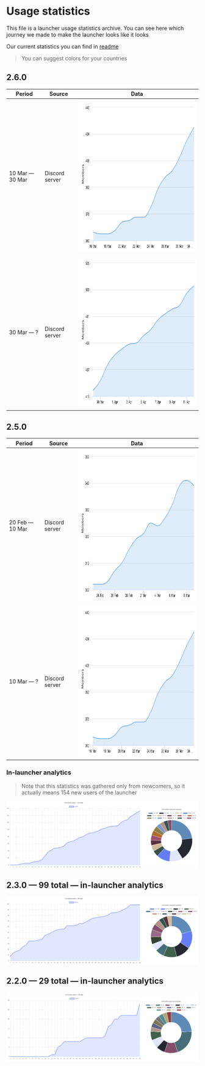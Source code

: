 # Usage statistics

This file is a launcher usage statistics archive. You can see here which journey we made to make the launcher looks like it looks

Our current statistics you can find in [readme](../../README.md)

> You can suggest colors for your countries

## 2.6.0

| Period | Source | Data |
| - | - | - |
| 10 Mar — 30 Mar | Discord server | <img src="../pics/stats/2022/mar-apr.png" height="400px"> |
| 30 Mar — ? | Discord server | <img src="../pics/stats/2022/apr-may.png" height="400px"> |

## 2.5.0

| Period | Source | Data |
| - | - | - |
| 20 Feb — 10 Mar | Discord server | <img src="../pics/stats/2022/feb-mar.png" height="400px"> |
| 10 Mar — ? | Discord server | <img src="../pics/stats/2022/mar-apr.png" height="400px"> |

### In-launcher analytics

> Note that this statistics was gathered only from newcomers, so it actually means 154 new users of the launcher

<img src="../pics/stats/2.5.0.png">

## 2.3.0 — 99 total — in-launcher analytics

<img src="../pics/stats/2.3.0.png">

## 2.2.0 — 29 total — in-launcher analytics

<img src="../pics/stats/2.2.0.png">
